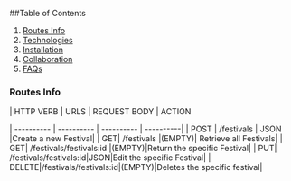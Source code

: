 ##Table of Contents

1. [Routes Info ](#routes-info)
2. [Technologies](#technologies)
3. [Installation](#installation)
4. [Collaboration](#collaboration)
5. [FAQs](#faqs)


### Routes Info

| HTTP VERB  |  URLS | REQUEST BODY | ACTION

| ---------- | ---------- | ---------- | ----------| 
| POST | /festivals | JSON |Create a new Festival|
| GET|  /festivals   |(EMPTY)| Retrieve all Festivals|
| GET| /festivals/festivals:id |(EMPTY)|Return the specific Festival|
| PUT| /festivals/festivals:id|JSON|Edit the specific Festival|
| DELETE|/festivals/festivals:id|(EMPTY)|Deletes the specific festival|


